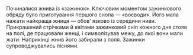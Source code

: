 Починалися жнива із «зажинок». Ключовим моментом
зажинкового обряду було приготування першого снопа —
«воєводи». Його мала нажати найкраща жниця — обов’
язково із середини ниви. Прикрашений стрічками й квітами
зажинковий сніп кожного дня стояв на полі, де працювали
женці, і символізував межу, до якої вони мали
жати. Наприкінці жнив його забирали з поля. Зажинки
супроводжувались піснями.
